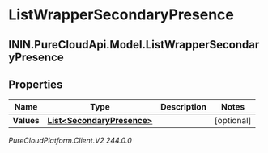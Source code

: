 # ListWrapperSecondaryPresence

## ININ.PureCloudApi.Model.ListWrapperSecondaryPresence

## Properties

|Name | Type | Description | Notes|
|------------ | ------------- | ------------- | -------------|
| **Values** | [**List&lt;SecondaryPresence&gt;**](SecondaryPresence) |  | [optional] |



_PureCloudPlatform.Client.V2 244.0.0_
